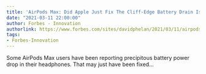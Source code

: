 ```yaml
---
title: 'AirPods Max: Did Apple Just Fix The Cliff-Edge Battery Drain Issue?'
date: "2021-03-11 22:00:00"
author: Forbes - Innovation
authorlink: https://www.forbes.com/sites/davidphelan/2021/03/11/airpods-max-did-apple-just-fix-the-cliff-edge-battery-drain-issue/
tags:
- Forbes-Innovation
---
```

Some AirPods Max users have been reporting precipitous battery power drop in their headphones. That may just have been fixed…